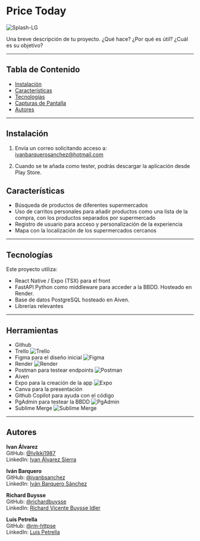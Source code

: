 # Price Today

![Splash-LG](./Capturas/Splash-LG.png)

Una breve descripción de tu proyecto. ¿Qué hace? ¿Por qué es útil? ¿Cuál es su objetivo?

---

## Tabla de Contenido

- [Instalación](#instalación)
- [Características](#características)
- [Tecnologías](#tecnologías)
- [Capturas de Pantalla](#capturas-de-pantalla)
- [Autores](#autores)

---

## Instalación

1. Envía un correo solicitando acceso a:
ivanbarquerosanchez@hotmail.com

2. Cuando se te añada como tester, podrás descargar la aplicación desde Play Store.

## Características

- Búsqueda de productos de diferentes supermercados
- Uso de carritos personales para añadir productos como una lista de la compra, con los productos separados por supermercado
- Registro de usuario para acceso y personalización de la experiencia
- Mapa con la localización de los supermercados cercanos

---

## Tecnologías

Este proyecto utiliza:

- React Native / Expo (TSX) para el front
- FastAPI Python como middleware para acceder a la BBDD. Hosteado en Render.
- Base de datos PostgreSQL hosteado en Aiven.
- Librerías relevantes

---

## Herramientas

- Github
- Trello
![Trello](./Capturas/Trello.png)
- Figma para el diseño inicial
![Figma](./Capturas/Figma.png)
- Render
![Render](./Capturas/Render.jpg)
- Postman para testear endpoints
![Postman](./Capturas/Postman.jpeg)
- Aiven
- Expo para la creación de la app
![Expo](./Capturas/Expo.png)
- Canva para la presentación
- Github Copilot para ayuda con el código
- PgAdmin para testear la BBDD
![PgAdmin](./Capturas/PgAdmin.jpg)
- Sublime Merge
![Sublime Merge](./Capturas/SublimeMerge.png)

---

## Autores

**Ivan Álvarez**  
GitHub: [@IvIkki1987](https://github.com/IvIkki1987)  
LinkedIn: [Ivan Álvarez Sierra](https://www.linkedin.com/in/ivan-alvarez-sierra-8126a722b)

**Iván Barquero**  
GitHub: [@ivanbsanchez](https://github.com/ivanbsanchez)  
LinkedIn: [Iván Barquero Sánchez](https://www.linkedin.com/in/ivanbarquero/)

**Richard Buysse**  
GitHub: [@richardbuysse](https://github.com/richardbuysse)  
LinkedIn: [Richard Vicente Buysse Idler](https://www.linkedin.com/in/ivanbarquero/)

**Luis Petrella**  
GitHub: [@rm-httpse](https://github.com/rm-httpse)  
LinkedIn: [Luis Petrella](https://www.linkedin.com/in/luis-petrella-4788521a1/)
